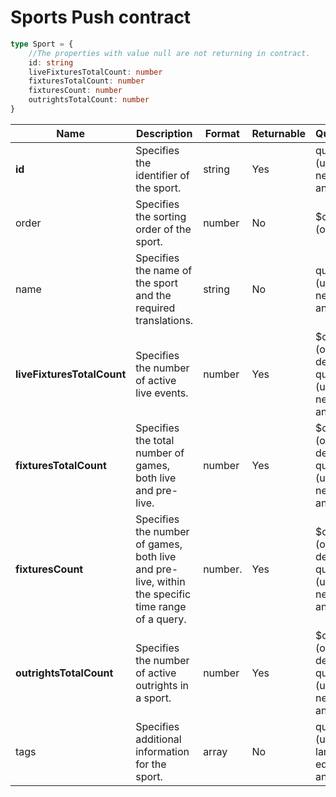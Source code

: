 # Sports Push contract

```typescript
type Sport = {
    //The properties with value null are not returning in contract.
    id: string
    liveFixturesTotalCount: number
    fixturesTotalCount: number
    fixturesCount: number
    outrightsTotalCount: number
}
```

| Name | Description | Format | Returnable | Queryable | Example |
| --- | --- | --- | --- | --- | --- |
| **id** | Specifies the identifier of the sport. | string | Yes | query (using eq, ne, or, and, in) | $filter=Id eq '1' |
|order|	Specifies the sorting order of the sport. | number | No | $orderby (only asc) | $orderby=order asc |
|name| Specifies the name of the sport and the required translations. | string | No | query (using eq, ne, or, and, in) | $filter=name eq 'Soccer' |
| **liveFixturesTotalCount** | Specifies the number of active live events. | number | Yes | $orderby (only desc), query (using eq, ne, or, and, in) | $orderby=liveFixturesTotalCount desc, $filter=liveFixturesTotalCount eq 0 |
| **fixturesTotalCount** | Specifies the total number of games, both live and pre-live. | number | Yes | $orderby (only desc), query (using eq, ne, or, and, in) | $orderby=fixturesTotalCount desc, $filter=fixturesTotalCount eq 1 |
| **fixturesCount** | Specifies the number of games, both live and pre-live, within the specific time range of a query. |	number. | Yes |	$orderby (only desc), query (using eq, ne, or, and, in) | $orderby=fixturesCount desc, $filter=fixturesCount eq 1 |
| **outrightsTotalCount** | Specifies the number of active outrights in a sport. | number | Yes | $orderby (only desc), query (using eq, ne, or, and, in) | $orderby=outrightsTotalCount desc, $filter=outrightsTotalCount eq 1 |
|tags| Specifies additional information for the sport. | array | No | query (using lambda, eq, ne, or, and, in) | $filter=tags/any(s: s eq 'LiveStream') |
